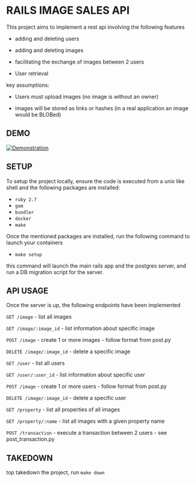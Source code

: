 # RAILS IMAGE SALES API

This project aims to implement a rest api involving the following features

* adding and deleting users

* adding and deleting images

* facilitating the exchange of images between 2 users

* User retrieval

key assumptions:

* Users must upload images (no image is without an owner)

* images will be stored as links or hashes (in a real application an image would be BLOBed)

## DEMO

[![Demonstration](http://img.youtube.com/vi/ZRMHZeuGi7E/0.jpg)](http://www.youtube.com/watch?v=ZRMHZeuGi7E "")

## SETUP

To setup the project locally, ensure the code is executed from a unix like shell and the following packages are installed:

- `ruby 2.7`
- `gem`
- `bundler`
- `docker`
- `make`

Once the mentioned packages are installed, run the following command to launch your containers
 * `make setup`
  
this command will launch the main rails app and the postgres server, and run a DB migration script for the server.

## API USAGE

Once the server is up, the following endpoints have been implemented

`GET /image` - list all images

`GET /image/:image_id` - list information about specific image

`POST /image` - create 1 or more images - follow format from post.py 

`DELETE /image/:image_id` - delete a specific image

`GET /user` - list all users

`GET /user/:user_id` - list information about specific user

`POST /image` - create 1 or more users - follow format from post.py 

`DELETE /image/:image_id` - delete a specific user

`GET /property` - list all properties of all images

`GET /property/:name` - list all images with a given property name

`POST /transaction` - execute a transaction between 2 users - see post_transaction.py


## TAKEDOWN

top takedown the project, run `make down`